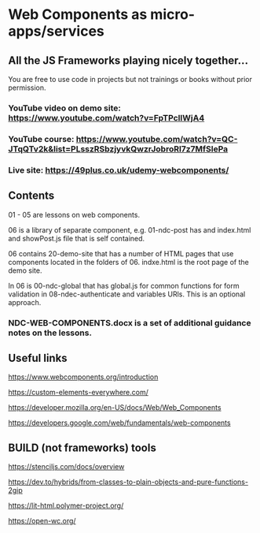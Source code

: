 # Web Components as micro-apps/services
## All the JS Frameworks playing nicely together...

You are free to use code in projects but not trainings or books without prior permission.

### YouTube video on demo site: https://www.youtube.com/watch?v=FpTPcIlWjA4

### YouTube course: https://www.youtube.com/watch?v=QC-JTqQTv2k&list=PLsszRSbzjyvkQwzrJobroRl7z7MfSlePa

### Live site: https://49plus.co.uk/udemy-webcomponents/
## Contents

01 - 05 are lessons on web components.

06 is a library of separate component, e.g. 01-ndc-post has and index.html and showPost.js file that is self contained.

06 contains 20-demo-site that has a number of HTML pages that use components located in the folders of 06. indxe.html is the root page of the demo site.

In 06 is 00-ndc-global that has global.js for common functions for form validation in 08-ndec-authenticate and variables URls. This is an optional approach.

### NDC-WEB-COMPONENTS.docx is a set of additional guidance notes on the lessons.

## Useful links

https://www.webcomponents.org/introduction

https://custom-elements-everywhere.com/

https://developer.mozilla.org/en-US/docs/Web/Web_Components

https://developers.google.com/web/fundamentals/web-components

## BUILD (not frameworks) tools

https://stenciljs.com/docs/overview

https://dev.to/hybrids/from-classes-to-plain-objects-and-pure-functions-2gip

https://lit-html.polymer-project.org/

https://open-wc.org/
